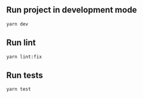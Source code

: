 ## Run project in development mode

```
yarn dev
```

## Run lint

```
yarn lint:fix
```

## Run tests

```
yarn test
```


